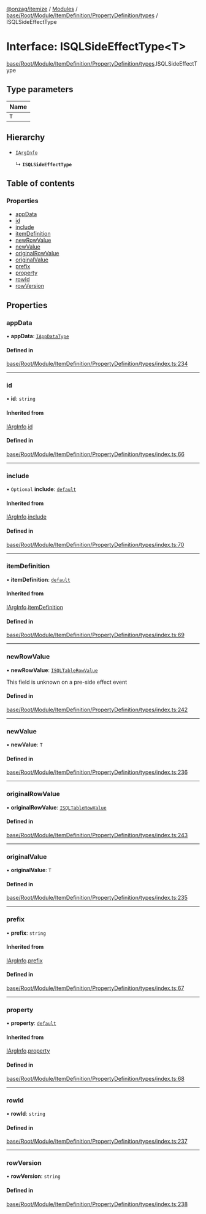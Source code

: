 [@onzag/itemize](../README.md) / [Modules](../modules.md) / [base/Root/Module/ItemDefinition/PropertyDefinition/types](../modules/base_Root_Module_ItemDefinition_PropertyDefinition_types.md) / ISQLSideEffectType

# Interface: ISQLSideEffectType\<T\>

[base/Root/Module/ItemDefinition/PropertyDefinition/types](../modules/base_Root_Module_ItemDefinition_PropertyDefinition_types.md).ISQLSideEffectType

## Type parameters

| Name |
| :------ |
| `T` |

## Hierarchy

- [`IArgInfo`](base_Root_Module_ItemDefinition_PropertyDefinition_types.IArgInfo.md)

  ↳ **`ISQLSideEffectType`**

## Table of contents

### Properties

- [appData](base_Root_Module_ItemDefinition_PropertyDefinition_types.ISQLSideEffectType.md#appdata)
- [id](base_Root_Module_ItemDefinition_PropertyDefinition_types.ISQLSideEffectType.md#id)
- [include](base_Root_Module_ItemDefinition_PropertyDefinition_types.ISQLSideEffectType.md#include)
- [itemDefinition](base_Root_Module_ItemDefinition_PropertyDefinition_types.ISQLSideEffectType.md#itemdefinition)
- [newRowValue](base_Root_Module_ItemDefinition_PropertyDefinition_types.ISQLSideEffectType.md#newrowvalue)
- [newValue](base_Root_Module_ItemDefinition_PropertyDefinition_types.ISQLSideEffectType.md#newvalue)
- [originalRowValue](base_Root_Module_ItemDefinition_PropertyDefinition_types.ISQLSideEffectType.md#originalrowvalue)
- [originalValue](base_Root_Module_ItemDefinition_PropertyDefinition_types.ISQLSideEffectType.md#originalvalue)
- [prefix](base_Root_Module_ItemDefinition_PropertyDefinition_types.ISQLSideEffectType.md#prefix)
- [property](base_Root_Module_ItemDefinition_PropertyDefinition_types.ISQLSideEffectType.md#property)
- [rowId](base_Root_Module_ItemDefinition_PropertyDefinition_types.ISQLSideEffectType.md#rowid)
- [rowVersion](base_Root_Module_ItemDefinition_PropertyDefinition_types.ISQLSideEffectType.md#rowversion)

## Properties

### appData

• **appData**: [`IAppDataType`](server.IAppDataType.md)

#### Defined in

[base/Root/Module/ItemDefinition/PropertyDefinition/types/index.ts:234](https://github.com/onzag/itemize/blob/73e0c39e/base/Root/Module/ItemDefinition/PropertyDefinition/types/index.ts#L234)

___

### id

• **id**: `string`

#### Inherited from

[IArgInfo](base_Root_Module_ItemDefinition_PropertyDefinition_types.IArgInfo.md).[id](base_Root_Module_ItemDefinition_PropertyDefinition_types.IArgInfo.md#id)

#### Defined in

[base/Root/Module/ItemDefinition/PropertyDefinition/types/index.ts:66](https://github.com/onzag/itemize/blob/73e0c39e/base/Root/Module/ItemDefinition/PropertyDefinition/types/index.ts#L66)

___

### include

• `Optional` **include**: [`default`](../classes/base_Root_Module_ItemDefinition_Include.default.md)

#### Inherited from

[IArgInfo](base_Root_Module_ItemDefinition_PropertyDefinition_types.IArgInfo.md).[include](base_Root_Module_ItemDefinition_PropertyDefinition_types.IArgInfo.md#include)

#### Defined in

[base/Root/Module/ItemDefinition/PropertyDefinition/types/index.ts:70](https://github.com/onzag/itemize/blob/73e0c39e/base/Root/Module/ItemDefinition/PropertyDefinition/types/index.ts#L70)

___

### itemDefinition

• **itemDefinition**: [`default`](../classes/base_Root_Module_ItemDefinition.default.md)

#### Inherited from

[IArgInfo](base_Root_Module_ItemDefinition_PropertyDefinition_types.IArgInfo.md).[itemDefinition](base_Root_Module_ItemDefinition_PropertyDefinition_types.IArgInfo.md#itemdefinition)

#### Defined in

[base/Root/Module/ItemDefinition/PropertyDefinition/types/index.ts:69](https://github.com/onzag/itemize/blob/73e0c39e/base/Root/Module/ItemDefinition/PropertyDefinition/types/index.ts#L69)

___

### newRowValue

• **newRowValue**: [`ISQLTableRowValue`](base_Root_sql.ISQLTableRowValue.md)

This field is unknown on a pre-side effect event

#### Defined in

[base/Root/Module/ItemDefinition/PropertyDefinition/types/index.ts:242](https://github.com/onzag/itemize/blob/73e0c39e/base/Root/Module/ItemDefinition/PropertyDefinition/types/index.ts#L242)

___

### newValue

• **newValue**: `T`

#### Defined in

[base/Root/Module/ItemDefinition/PropertyDefinition/types/index.ts:236](https://github.com/onzag/itemize/blob/73e0c39e/base/Root/Module/ItemDefinition/PropertyDefinition/types/index.ts#L236)

___

### originalRowValue

• **originalRowValue**: [`ISQLTableRowValue`](base_Root_sql.ISQLTableRowValue.md)

#### Defined in

[base/Root/Module/ItemDefinition/PropertyDefinition/types/index.ts:243](https://github.com/onzag/itemize/blob/73e0c39e/base/Root/Module/ItemDefinition/PropertyDefinition/types/index.ts#L243)

___

### originalValue

• **originalValue**: `T`

#### Defined in

[base/Root/Module/ItemDefinition/PropertyDefinition/types/index.ts:235](https://github.com/onzag/itemize/blob/73e0c39e/base/Root/Module/ItemDefinition/PropertyDefinition/types/index.ts#L235)

___

### prefix

• **prefix**: `string`

#### Inherited from

[IArgInfo](base_Root_Module_ItemDefinition_PropertyDefinition_types.IArgInfo.md).[prefix](base_Root_Module_ItemDefinition_PropertyDefinition_types.IArgInfo.md#prefix)

#### Defined in

[base/Root/Module/ItemDefinition/PropertyDefinition/types/index.ts:67](https://github.com/onzag/itemize/blob/73e0c39e/base/Root/Module/ItemDefinition/PropertyDefinition/types/index.ts#L67)

___

### property

• **property**: [`default`](../classes/base_Root_Module_ItemDefinition_PropertyDefinition.default.md)

#### Inherited from

[IArgInfo](base_Root_Module_ItemDefinition_PropertyDefinition_types.IArgInfo.md).[property](base_Root_Module_ItemDefinition_PropertyDefinition_types.IArgInfo.md#property)

#### Defined in

[base/Root/Module/ItemDefinition/PropertyDefinition/types/index.ts:68](https://github.com/onzag/itemize/blob/73e0c39e/base/Root/Module/ItemDefinition/PropertyDefinition/types/index.ts#L68)

___

### rowId

• **rowId**: `string`

#### Defined in

[base/Root/Module/ItemDefinition/PropertyDefinition/types/index.ts:237](https://github.com/onzag/itemize/blob/73e0c39e/base/Root/Module/ItemDefinition/PropertyDefinition/types/index.ts#L237)

___

### rowVersion

• **rowVersion**: `string`

#### Defined in

[base/Root/Module/ItemDefinition/PropertyDefinition/types/index.ts:238](https://github.com/onzag/itemize/blob/73e0c39e/base/Root/Module/ItemDefinition/PropertyDefinition/types/index.ts#L238)
